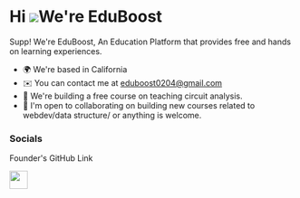 Hi ![](https://user-images.githubusercontent.com/18350557/176309783-0785949b-9127-417c-8b55-ab5a4333674e.gif)We're EduBoost
===========================================================================================================================

Supp! We're EduBoost, An Education Platform that provides free and hands on learning experiences.

* 🌍  We're based in California
* ✉️  You can contact me at [eduboost0204@gmail.com](mailto:eduboost0204@gmail.com@gmail.com)
* 🧠  We're building a free course on teaching circuit analysis.
* 🤝  I'm open to collaborating on building new courses related to webdev/data structure/ or anything is welcome.


### Socials
Founder's GitHub Link
<p align="left"> <a href="https://www.github.com/Serenity0204" target="_blank" rel="noreferrer"><img src="https://raw.githubusercontent.com/danielcranney/readme-generator/main/public/icons/socials/github.svg" width="32" height="32" /></a></p>

